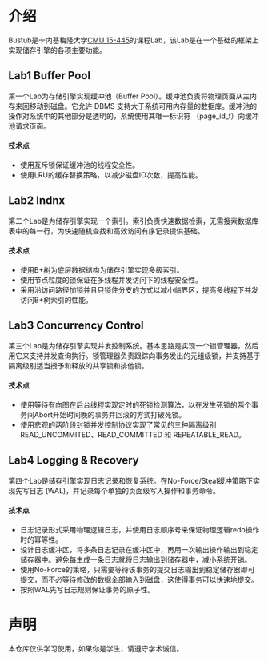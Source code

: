 # 介绍
Bustub是卡内基梅隆大学[CMU 15-445](https://15445.courses.cs.cmu.edu/fall2022/)的课程Lab，该Lab是在一个基础的框架上实现储存引擎的各项主要功能。
## Lab1 Buffer Pool
第一个Lab为存储引擎实现缓冲池（Buffer Pool）。缓冲池负责将物理页面从主内存来回移动到磁盘。它允许 DBMS 支持大于系统可用内存量的数据库。缓冲池的操作对系统中的其他部分是透明的，系统使用其唯一标识符 （page_id_t）向缓冲池请求页面。
#### 技术点
* 使用互斥锁保证缓冲池的线程安全性。
* 使用LRU的缓存替换策略，以减少磁盘IO次数，提高性能。
## Lab2 Indnx
第二个Lab是为储存引擎实现一个索引。索引负责快速数据检索，无需搜索数据库表中的每一行，为快速随机查找和高效访问有序记录提供基础。
#### 技术点
* 使用B+树为底层数据结构为储存引擎实现多级索引。
* 使用节点粒度的锁保证在多线程并发访问下的线程安全性。
* 采用沿访问路径加锁并且只锁住分支的方式以减小临界区，提高多线程下并发访问B+树索引的性能。
## Lab3 Concurrency Control
第三个Lab是为储存引擎实现并发控制系统。基本思路是实现一个锁管理器，然后用它来支持并发查询执行。锁管理器负责跟踪向事务发出的元组级锁，并支持基于隔离级别适当授予和释放的共享锁和排他锁。
#### 技术点
* 使用等待有向图在后台线程实现定时的死锁检测算法，以在发生死锁的两个事务间Abort开始时间晚的事务并回滚的方式打破死锁。
* 使用悲观的两阶段封锁并发控制协议实现了常见的三种隔离级别READ_UNCOMMITED、READ_COMMITTED 和 REPEATABLE_READ。
## Lab4 Logging & Recovery
第四个Lab是储存引擎实现日志记录和恢复系统。在No-Force/Steal缓冲策略下实现先写日志 (WAL)，并记录每个单独的页面级写入操作和事务命令。
#### 技术点
* 日志记录形式采用物理逻辑日志，并使用日志顺序号来保证物理逻辑redo操作时的幂等性。
* 设计日志缓冲区，将多条日志记录在缓冲区中，再用一次输出操作输出到稳定储存器中。避免每生成一条日志就将日志输出到储存器中，减小系统开销。
* 使用No-Force的策略，只需要等待该事务的提交日志输出到稳定储存器即可提交，而不必等待修改的数据全部输入到磁盘，这使得事务可以快速地提交。
* 按照WAL先写日志规则保证事务的原子性。
# 声明
本仓库仅供学习使用，如果你是学生，请遵守学术诚信。
